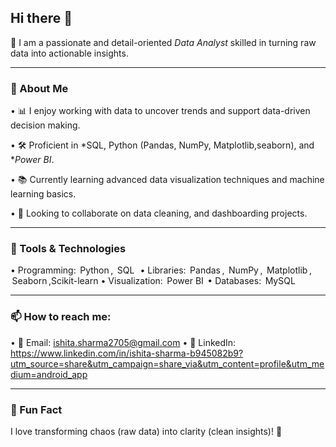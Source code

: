 ## Hi there 👋

🎯 I am a passionate and detail-oriented *Data Analyst* skilled in turning raw data into actionable insights.

---

### 🚀 About Me
•⁠  ⁠📊 I enjoy working with data to uncover trends and support data-driven decision making.

•⁠  ⁠🛠️ Proficient in *SQL, Python (Pandas, NumPy, Matplotlib,seaborn), and **Power BI*.

•⁠  ⁠📚 Currently learning advanced data visualization techniques and machine learning basics.

•⁠  ⁠🤝 Looking to collaborate on data cleaning,  and dashboarding projects.


---

### 🔧 Tools & Technologies
•⁠  ⁠Programming: ⁠ Python ⁠, ⁠ SQL  ⁠
•⁠  ⁠Libraries: ⁠ Pandas ⁠, ⁠ NumPy ⁠, ⁠ Matplotlib ⁠, ⁠ Seaborn ⁠,Scikit-learn
•⁠  ⁠Visualization: ⁠ Power BI ⁠
•⁠  ⁠Databases: ⁠ MySQL ⁠

---

### 📫 How to reach me:
•⁠  ⁠📧 Email: ishita.sharma2705@gmail.com
•⁠  ⁠💼 LinkedIn: https://www.linkedin.com/in/ishita-sharma-b945082b9?utm_source=share&utm_campaign=share_via&utm_content=profile&utm_medium=android_app

---

### 📌 Fun Fact
I love transforming chaos (raw data) into clarity (clean insights)! 🌟
